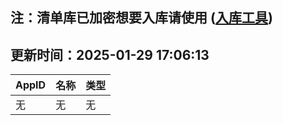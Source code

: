 ## 注：清单库已加密想要入库请使用 ([入库工具](https://github.com/BlankTMing/ManifestAutoUpdate/releases))

## 更新时间：2025-01-29 17:06:13
| AppID | 名称 | 类型  |
| :-------------------- | :----------------------------- | :----------- |
| 无 | 无 | 无 |
